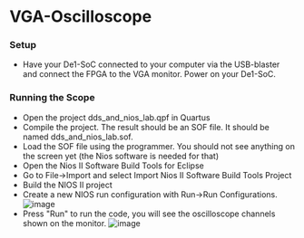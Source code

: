 # VGA-Oscilloscope
### Setup
* Have your De1-SoC connected to your computer via the USB-blaster and connect the FPGA to the VGA monitor. Power on your De1-SoC.
### Running the Scope
* Open the project dds_and_nios_lab.qpf in Quartus
* Compile the project. The result should be an SOF file. It should be named dds_and_nios_lab.sof.
* Load the SOF file using the programmer. You should not see anything on the screen yet (the Nios software is needed for that)
* Open the Nios II Software Build Tools for Eclipse
* Go to File->Import and select Import Nios II Software Build Tools Project
* Build the NIOS II project
* Create a new NIOS run configuration with Run->Run Configurations.
![image](https://github.com/JoshuaWu7/VGA-Oscilloscope/assets/47040320/1e3d7b8c-f705-445a-bcef-9a5dd5d66b61)
* Press "Run" to run the code, you will see the oscilloscope channels shown on the monitor.
![image](https://github.com/JoshuaWu7/VGA-Oscilloscope/assets/47040320/aa376f74-ed8c-4c12-af1a-396acfd98964)
